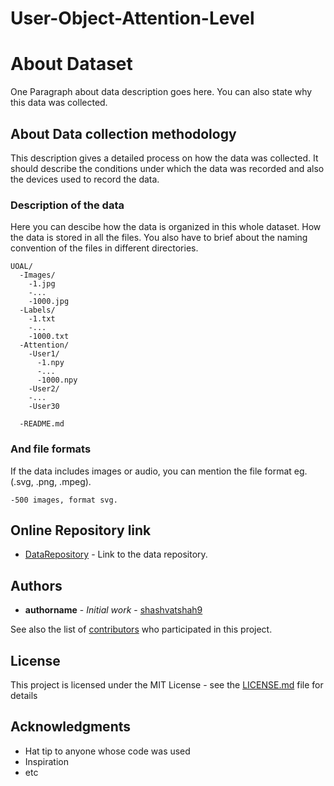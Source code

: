 # User-Object-Attention-Level

# About Dataset

One Paragraph about data description goes here. You can also state why this data was collected.

## About Data collection methodology

This description gives a detailed process on how the data was collected. It should describe the conditions under which the data was recorded and also the devices used to record the data.

### Description of the data

Here you can descibe how the data is organized in this whole dataset. How the data is stored in all the files. You also have to brief about the naming convention of the files in different directories. 

```
UOAL/
  -Images/
    -1.jpg
    -...
    -1000.jpg
  -Labels/
    -1.txt
    -...
    -1000.txt
  -Attention/
    -User1/
      -1.npy
      -...
      -1000.npy
    -User2/
    -...
    -User30
   
  -README.md

```

### And file formats

If the data includes images or audio, you can mention the file format eg.(.svg, .png, .mpeg).
```
-500 images, format svg.
```

## Online Repository link

* [DataRepository](https://www.kaggle.com/datasets) - Link to the data repository.

## Authors

* **authorname** - *Initial work* - [shashvatshah9](https://github.com/shashvatshah9)

See also the list of [contributors](https://github.com/your/project/contributors) who participated in this project.

## License

This project is licensed under the MIT License - see the [LICENSE.md](LICENSE.md) file for details

## Acknowledgments

* Hat tip to anyone whose code was used
* Inspiration
* etc
